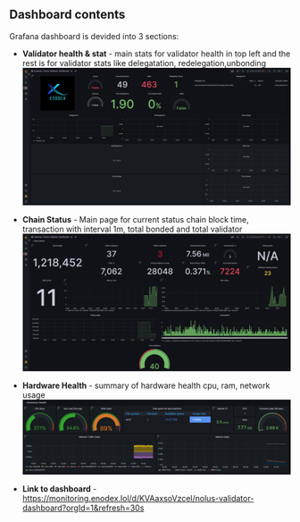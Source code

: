 ## Dashboard contents

Grafana dashboard is devided into 3 sections:

- **Validator health & stat** - main stats for validator health in top left and the rest is for validator stats like delegatation, redelegation,unbonding
![image](https://raw.githubusercontent.com/enodex/service/main/grafana/validator.jpeg)

- **Chain Status** - Main page for current status chain block time, transaction with interval 1m, total bonded and total validator
![image](https://raw.githubusercontent.com/enodex/service/main/grafana/chain.jpeg)

- **Hardware Health** - summary of hardware health cpu, ram, network usage
![image](https://raw.githubusercontent.com/enodex/service/main/grafana/hardware.jpeg)

- **Link to dashboard** - https://monitoring.enodex.lol/d/KVAaxsoVzcel/nolus-validator-dashboard?orgId=1&refresh=30s
